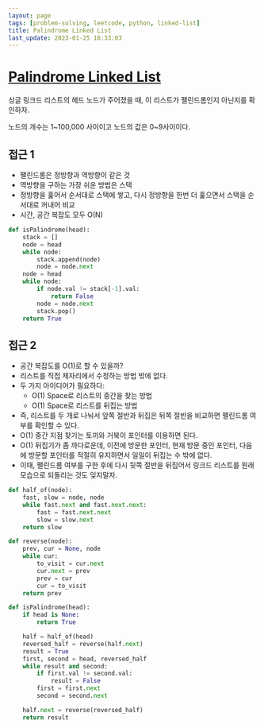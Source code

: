 ```yaml
---
layout: page
tags: [problem-solving, leetcode, python, linked-list]
title: Palindrome Linked List
last_update: 2023-01-25 18:33:03
---
```


# [Palindrome Linked List](https://leetcode.com/problems/palindrome-linked-list/)

 싱글 링크드 리스트의 헤드 노드가 주어졌을 때, 이 리스트가
 팰린드롬인지 아닌지를 확인하자.

 노드의 개수는 1~100,000 사이이고 노드의 값은 0~9사이이다.

## 접근 1
 - 팰린드롬은 정방향과 역방향이 같은 것
 - 역방향을 구하는 가장 쉬운 방법은 스택
 - 정방향을 훑어서 순서대로 스택에 쌓고, 다시 정방향을 한번 더
   훑으면서 스택을 순서대로 꺼내어 비교
 - 시간, 공간 복잡도 모두 O(N)

```python
def isPalindrome(head):
    stack = []
    node = head
    while node:
        stack.append(node)
        node = node.next
    node = head
    while node:
        if node.val != stack[-1].val:
            return False
        node = node.next
        stack.pop()
    return True
```

## 접근 2
 - 공간 복잡도를 O(1)로 할 수 있을까?
 - 리스트를 직접 제자리에서 수정하는 방법 밖에 없다.
 - 두 가지 아이디어가 필요하다:
   - O(1) Space로 리스트의 중간을 찾는 방법
   - O(1) Space로 리스트를 뒤집는 방법
 - 즉, 리스트를 두 개로 나눠서 앞쪽 절반과 뒤집은 뒤쪽 절반을 비교하면
   팰린드롬 여부를 확인할 수 있다.
 - O(1) 중간 지점 찾기는 토끼와 거북이 포인터를 이용하면 된다.
 - O(1) 뒤집기가 좀 까다로운데, 이전에 방문한 포인터, 현재 방문 중인
   포인터, 다음에 방문할 포인터를 적절히 유지하면서 일일이 뒤집는 수
   밖에 없다.
 - 이때, 팰린드롬 여부를 구한 후에 다시 뒷쪽 절반을 뒤집어서 링크드
   리스트를 원래 모습으로 되돌리는 것도 잊지말자.

```python
def half_of(node):
    fast, slow = node, node
    while fast.next and fast.next.next:
        fast = fast.next.next
        slow = slow.next
    return slow

def reverse(node):
    prev, cur = None, node
    while cur:
        to_visit = cur.next
        cur.next = prev
        prev = cur
        cur = to_visit
    return prev

def isPalindrome(head):
    if head is None:
        return True

    half = half_of(head)
    reversed_half = reverse(half.next)
    result = True
    first, second = head, reversed_half
    while result and second:
        if first.val != second.val:
            result = False
        first = first.next
        second = second.next

    half.next = reverse(reversed_half)
    return result
```
